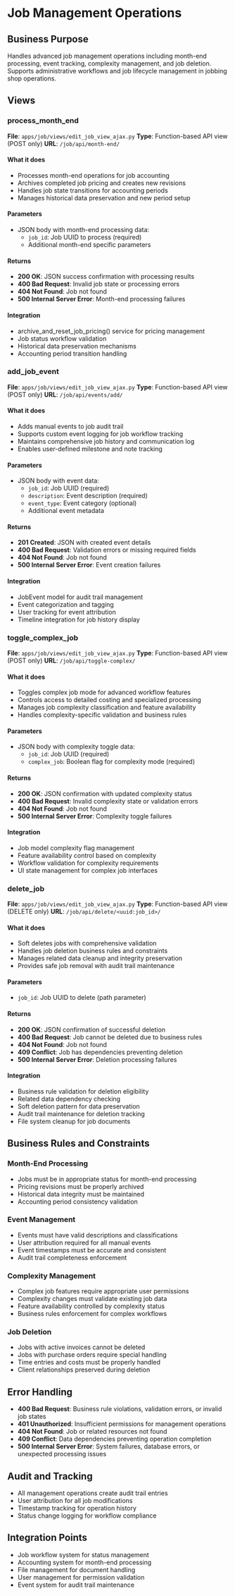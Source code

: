 # Job Management Operations

## Business Purpose
Handles advanced job management operations including month-end processing, event tracking, complexity management, and job deletion. Supports administrative workflows and job lifecycle management in jobbing shop operations.

## Views

### process_month_end
**File**: `apps/job/views/edit_job_view_ajax.py`
**Type**: Function-based API view (POST only)
**URL**: `/job/api/month-end/`

#### What it does
- Processes month-end operations for job accounting
- Archives completed job pricing and creates new revisions
- Handles job state transitions for accounting periods
- Manages historical data preservation and new period setup

#### Parameters
- JSON body with month-end processing data:
  - `job_id`: Job UUID to process (required)
  - Additional month-end specific parameters

#### Returns
- **200 OK**: JSON success confirmation with processing results
- **400 Bad Request**: Invalid job state or processing errors
- **404 Not Found**: Job not found
- **500 Internal Server Error**: Month-end processing failures

#### Integration
- archive_and_reset_job_pricing() service for pricing management
- Job status workflow validation
- Historical data preservation mechanisms
- Accounting period transition handling

### add_job_event
**File**: `apps/job/views/edit_job_view_ajax.py`
**Type**: Function-based API view (POST only)
**URL**: `/job/api/events/add/`

#### What it does
- Adds manual events to job audit trail
- Supports custom event logging for job workflow tracking
- Maintains comprehensive job history and communication log
- Enables user-defined milestone and note tracking

#### Parameters
- JSON body with event data:
  - `job_id`: Job UUID (required)
  - `description`: Event description (required)
  - `event_type`: Event category (optional)
  - Additional event metadata

#### Returns
- **201 Created**: JSON with created event details
- **400 Bad Request**: Validation errors or missing required fields
- **404 Not Found**: Job not found
- **500 Internal Server Error**: Event creation failures

#### Integration
- JobEvent model for audit trail management
- Event categorization and tagging
- User tracking for event attribution
- Timeline integration for job history display

### toggle_complex_job
**File**: `apps/job/views/edit_job_view_ajax.py`
**Type**: Function-based API view (POST only)
**URL**: `/job/api/toggle-complex/`

#### What it does
- Toggles complex job mode for advanced workflow features
- Controls access to detailed costing and specialized processing
- Manages job complexity classification and feature availability
- Handles complexity-specific validation and business rules

#### Parameters
- JSON body with complexity toggle data:
  - `job_id`: Job UUID (required)
  - `complex_job`: Boolean flag for complexity mode (required)

#### Returns
- **200 OK**: JSON confirmation with updated complexity status
- **400 Bad Request**: Invalid complexity state or validation errors
- **404 Not Found**: Job not found
- **500 Internal Server Error**: Complexity toggle failures

#### Integration
- Job model complexity flag management
- Feature availability control based on complexity
- Workflow validation for complexity requirements
- UI state management for complex job interfaces

### delete_job
**File**: `apps/job/views/edit_job_view_ajax.py`
**Type**: Function-based API view (DELETE only)
**URL**: `/job/api/delete/<uuid:job_id>/`

#### What it does
- Soft deletes jobs with comprehensive validation
- Handles job deletion business rules and constraints
- Manages related data cleanup and integrity preservation
- Provides safe job removal with audit trail maintenance

#### Parameters
- `job_id`: Job UUID to delete (path parameter)

#### Returns
- **200 OK**: JSON confirmation of successful deletion
- **400 Bad Request**: Job cannot be deleted due to business rules
- **404 Not Found**: Job not found
- **409 Conflict**: Job has dependencies preventing deletion
- **500 Internal Server Error**: Deletion processing failures

#### Integration
- Business rule validation for deletion eligibility
- Related data dependency checking
- Soft deletion pattern for data preservation
- Audit trail maintenance for deletion tracking
- File system cleanup for job documents

## Business Rules and Constraints

### Month-End Processing
- Jobs must be in appropriate status for month-end processing
- Pricing revisions must be properly archived
- Historical data integrity must be maintained
- Accounting period consistency validation

### Event Management
- Events must have valid descriptions and classifications
- User attribution required for all manual events
- Event timestamps must be accurate and consistent
- Audit trail completeness enforcement

### Complexity Management
- Complex job features require appropriate user permissions
- Complexity changes must validate existing job data
- Feature availability controlled by complexity status
- Business rules enforcement for complex workflows

### Job Deletion
- Jobs with active invoices cannot be deleted
- Jobs with purchase orders require special handling
- Time entries and costs must be properly handled
- Client relationships preserved during deletion

## Error Handling
- **400 Bad Request**: Business rule violations, validation errors, or invalid job states
- **401 Unauthorized**: Insufficient permissions for management operations
- **404 Not Found**: Job or related resources not found
- **409 Conflict**: Data dependencies preventing operation completion
- **500 Internal Server Error**: System failures, database errors, or unexpected processing issues

## Audit and Tracking
- All management operations create audit trail entries
- User attribution for all job modifications
- Timestamp tracking for operation history
- Status change logging for workflow compliance

## Integration Points
- Job workflow system for status management
- Accounting system for month-end processing
- File management for document handling
- User management for permission validation
- Event system for audit trail maintenance
